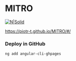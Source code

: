 # MITRO


[![N|Solid](https://angular.io/assets/images/logos/angular/logo-nav@2x.png)](https://nodesource.com/products/nsolid)

https://piotr-t.github.io/MITRO/#/

### Deploy in GitHub
```sh
ng add angular-cli-ghpages
```
